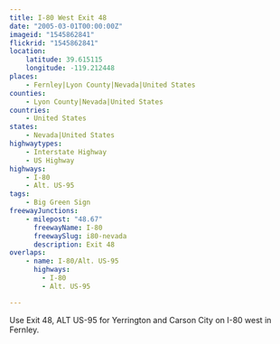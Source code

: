 ```yaml
---
title: I-80 West Exit 48
date: "2005-03-01T00:00:00Z"
imageid: "1545862841"
flickrid: "1545862841"
location:
    latitude: 39.615115
    longitude: -119.212448
places:
    - Fernley|Lyon County|Nevada|United States
counties:
    - Lyon County|Nevada|United States
countries:
    - United States
states:
    - Nevada|United States
highwaytypes:
    - Interstate Highway
    - US Highway
highways:
    - I-80
    - Alt. US-95
tags:
    - Big Green Sign
freewayJunctions:
    - milepost: "48.67"
      freewayName: I-80
      freewaySlug: i80-nevada
      description: Exit 48
overlaps:
    - name: I-80/Alt. US-95
      highways:
        - I-80
        - Alt. US-95

---
```

Use Exit 48, ALT US-95 for Yerrington and Carson City on I-80 west in Fernley.